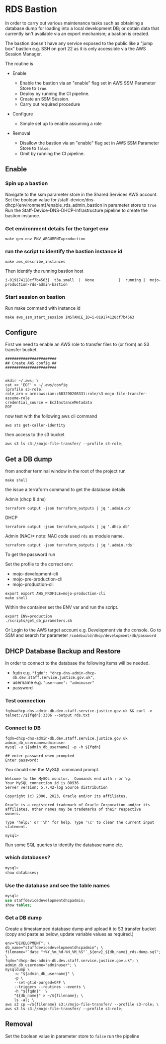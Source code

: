 # RDS Bastion

In order to carry out various maintenance tasks such as obtaining a database dump for loading into a local development DB; or obtain data that currently isn't available via an export mechanism; a bastion is created.

The bastion doesn't have any service exposed to the public like a "jump box" bastion e.g. SSH on port 22 as it is only accessible via the AWS Session Manager.

The routine is

- Enable

  - Enable the bastion via an "enable" flag set in AWS SSM Parameter Store to `true`.
  - Deploy by running the CI pipeline.
  - Create an SSM Session.
  - Carry out required procedure

- Configure

  - Simple set up to enable assuming a role

- Removal
  - Disallow the bastion via an "enable" flag set in AWS SSM Parameter Store to `false`.
  - Omit by running the CI pipeline.

## Enable

### Spin up a bastion

Navigate to the ssm parameter store in the Shared Services AWS account.
Set the boolean value for /staff-device/dns-dhcp/{environment}/enable_rds_admin_bastion in parameter store to `true`
Run the Staff-Device-DNS-DHCP-Infrastructure pipeline to create the bastion instance.

### Get environment details for the target env

```
make gen-env ENV_ARGUMENT=production
```

### run the script to identify the bastion instance id

```
make aws_describe_instances
```

Then identify the running bastion host

```
i-019174128cf7b4563|  t3a.small  |  None           |  running |  mojo-production-rds-admin-bastion
```

### Start session on bastion

Run make command with instance id

```
make aws_ssm_start_session INSTANCE_ID=i-019174128cf7b4563
```

## Configure

First we need to enable an AWS role to transfer files to (or from) an S3 transfer bucket.

```
#######################
## Create AWS config ##
#######################


mkdir ~/.aws; \
cat << 'EOF' > ~/.aws/config
[profile s3-role]
role_arn = arn:aws:iam::683290208331:role/s3-mojo-file-transfer-assume-role
credential_source = Ec2InstanceMetadata
EOF
```

now test with the following aws cli command

```
aws sts get-caller-identity
```

then access to the s3 bucket

```
aws s3 ls s3://mojo-file-transfer/ --profile s3-role;
```

## Get a DB dump

from another terminal window in the root of the project run

```shell
make shell
```

the issue a terraform command to get the database details

Admin (dhcp & dns)

```shell
terraform output -json terraform_outputs | jq '.admin.db'
```

DHCP

```shell
terraform output -json terraform_outputs | jq '.dhcp.db'
```

Admin (NAC)\* note: NAC code used `rds` as module name.

```shell
terraform output -json terraform_outputs | jq '.admin.rds'
```

To get the password run

Set the profile to the correct env:

- mojo-development-cli
- mojo-pre-production-cli
- mojo-production-cli

```shell
export export AWS_PROFILE=mojo-production-cli
make shell
```

Within the container set the ENV var and run the script.

```shell
export ENV=production
./scripts/get_db_parameters.sh
```

Or Login to the AWS target account e.g. Development via the console.
Go to SSM and search for parameter `/codebuild/dhcp/development/db/password`

## DHCP Database Backup and Restore

In order to connect to the database the following items will be needed.

- fqdn e.g. `"fqdn": "dhcp-dns-admin-dhcp-db.dev.staff.service.justice.gov.uk",`
- username e.g. `"username": "adminuser"`
- password

### Test connection

```shell
fqdn=dhcp-dns-admin-db.dev.staff.service.justice.gov.uk && curl -v telnet://${fqdn}:3306 --output rds.txt
```

### Connect to DB

```shell
fqdn=dhcp-dns-admin-db.dev.staff.service.justice.gov.uk
admin_db_username=adminuser
mysql -u ${admin_db_username} -p -h ${fqdn}

## enter password when prompted
Enter password:
```

You should see the MySQL command prompt.

```shell
Welcome to the MySQL monitor.  Commands end with ; or \g.
Your MySQL connection id is 80936
Server version: 5.7.42-log Source distribution

Copyright (c) 2000, 2023, Oracle and/or its affiliates.

Oracle is a registered trademark of Oracle Corporation and/or its
affiliates. Other names may be trademarks of their respective
owners.

Type 'help;' or '\h' for help. Type '\c' to clear the current input statement.

mysql>
```

Run some SQL queries to identify the database name etc.

### which databases?

```sql
mysql>
show databases;
```

### Use the database and see the table names

```sql
mysql>
use staffdevicedevelopmentdhcpadmin;
show tables;
```

### Get a DB dump

Create a timestamped database dump and upload it to S3 transfer bucket (copy and paste as below, update variable values as required.)

```shell
env="DEVELOPMENT"; \
db_name="staffdevicedevelopmentdhcpadmin"; \
filename="`date "+%Y_%m_%d-%H_%M_%S"`_${env}_${db_name}_rds-dump.sql"; \
fqdn="dhcp-dns-admin-db.dev.staff.service.justice.gov.uk"; \
admin_db_username="adminuser"; \
mysqldump \
	-u "${admin_db_username}" \
	-p \
	--set-gtid-purged=OFF \
	--triggers --routines --events \
	-h "${fqdn}"  \
	"${db_name}" > ~/${filename}; \
	ls -al; \
aws s3 cp ~/${filename} s3://mojo-file-transfer/ --profile s3-role; \
aws s3 ls s3://mojo-file-transfer/ --profile s3-role;
```

## Removal

Set the boolean value in parameter store to `false`
run the pipeline
